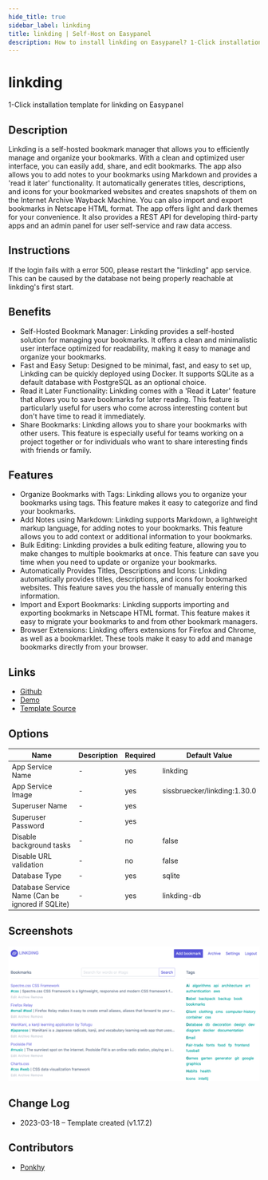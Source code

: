 ```yaml
---
hide_title: true
sidebar_label: linkding
title: linkding | Self-Host on Easypanel
description: How to install linkding on Easypanel? 1-Click installation template for linkding on Easypanel
---
```


<!-- generated -->

# linkding

1-Click installation template for linkding on Easypanel

## Description

Linkding is a self-hosted bookmark manager that allows you to efficiently manage and organize your bookmarks. With a clean and optimized user interface, you can easily add, share, and edit bookmarks. The app also allows you to add notes to your bookmarks using Markdown and provides a &#39;read it later&#39; functionality. It automatically generates titles, descriptions, and icons for your bookmarked websites and creates snapshots of them on the Internet Archive Wayback Machine. You can also import and export bookmarks in Netscape HTML format. The app offers light and dark themes for your convenience. It also provides a REST API for developing third-party apps and an admin panel for user self-service and raw data access.

## Instructions

If the login fails with a error 500, please restart the &quot;linkding&quot; app service. This can be caused by the database not being properly reachable at linkding&#39;s first start.

## Benefits

- Self-Hosted Bookmark Manager: Linkding provides a self-hosted solution for managing your bookmarks. It offers a clean and minimalistic user interface optimized for readability, making it easy to manage and organize your bookmarks.
- Fast and Easy Setup: Designed to be minimal, fast, and easy to set up, Linkding can be quickly deployed using Docker. It supports SQLite as a default database with PostgreSQL as an optional choice.
- Read it Later Functionality: Linkding comes with a 'Read it Later' feature that allows you to save bookmarks for later reading. This feature is particularly useful for users who come across interesting content but don't have time to read it immediately.
- Share Bookmarks: Linkding allows you to share your bookmarks with other users. This feature is especially useful for teams working on a project together or for individuals who want to share interesting finds with friends or family.

## Features

- Organize Bookmarks with Tags: Linkding allows you to organize your bookmarks using tags. This feature makes it easy to categorize and find your bookmarks.
- Add Notes using Markdown: Linkding supports Markdown, a lightweight markup language, for adding notes to your bookmarks. This feature allows you to add context or additional information to your bookmarks.
- Bulk Editing: Linkding provides a bulk editing feature, allowing you to make changes to multiple bookmarks at once. This feature can save you time when you need to update or organize your bookmarks.
- Automatically Provides Titles, Descriptions and Icons: Linkding automatically provides titles, descriptions, and icons for bookmarked websites. This feature saves you the hassle of manually entering this information.
- Import and Export Bookmarks: Linkding supports importing and exporting bookmarks in Netscape HTML format. This feature makes it easy to migrate your bookmarks to and from other bookmark managers.
- Browser Extensions: Linkding offers extensions for Firefox and Chrome, as well as a bookmarklet. These tools make it easy to add and manage bookmarks directly from your browser.

## Links

- [Github](https://github.com/sissbruecker/linkding)
- [Demo](https://demo.linkding.link/)
- [Template Source](https://github.com/easypanel-io/templates/tree/main/templates/linkding)

## Options

Name | Description | Required | Default Value
-|-|-|-
App Service Name | - | yes | linkding
App Service Image | - | yes | sissbruecker/linkding:1.30.0
Superuser Name | - | yes | 
Superuser Password | - | yes | 
Disable background tasks | - | no | false
Disable URL validation | - | no | false
Database Type | - | yes | sqlite
Database Service Name (Can be ignored if SQLite) | - | yes | linkding-db

## Screenshots

![linkding Screenshot](./assets/screenshot.png)

## Change Log

- 2023-03-18 – Template created (v1.17.2)

## Contributors

- [Ponkhy](https://github.com/Ponkhy)

